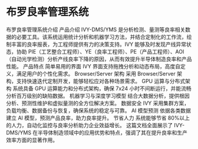 # 布罗良率管理系统

布罗良率管理系统介绍
产品介绍
IVY-DMS/YMS 是分析检测、量测等良率相关数据的必要工具。该系统运用统计分析和机器学习方法，并结合定制化的工作流，绘制丰富的良率报表，为工程师提供有力的决策支持。IVY 能够及时发现产线异常状态，协助 PIE（工艺整合工程师）、YE（良率工程师）、PE（产品工程师）、AOI（自动光学检测）分析产线良率下降的原因，从而有效提升半导体制造良率和产品性能。
产品特点
简单易用的界面
IVY 界面支持拖拽分析和动态布局，高度自定义，满足用户的个性化需求。
Browser/Server 架构
采用 Browser/Server 架构，支持快速迭代定制开发，能够轻松应对各种场景需求。
GPU 运算与分布式架构
系统具备 GPU 运算能力和分布式架构，确保 7x24 小时不间断运行，并能流畅分析百万级别的缺陷数据。
机器学习与深度学习模型
结合大数据分析，提供根因分析、预测性维护和虚拟量测的全方位解决方案。
数据安全
IVY 采用集群方案，负载均衡、数据备份与恢复，确保系统的稳定与可靠。
AI 模型预测
依据各类数据建立 AI 模型，预测产品良率，助力良率提升。
节省人力
系统能够节省 80%以上的人力，自动化监控与良率分析助力企业效益增长。
这篇文档全面展示了 IVY-DMS/YMS 在半导体制造领域中的应用优势和特点，强调了其在提升良率和生产效率方面的显著作用。
